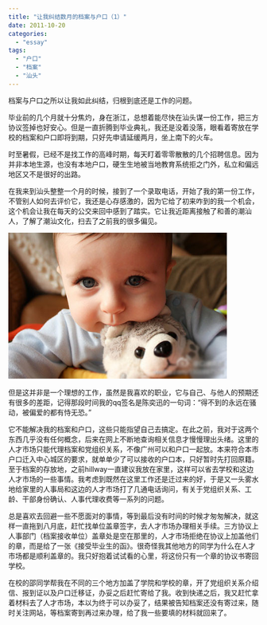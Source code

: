 ```yaml
---
title: "让我纠结数月的档案与户口（1）"
date: 2011-10-20
categories: 
  - "essay"
tags: 
  - "户口"
  - "档案"
  - "汕头"
---
```


档案与户口之所以让我如此纠结，归根到底还是工作的问题。

毕业前的几个月就十分焦灼，身在浙江，总想着能尽快在汕头谋一份工作，把三方协议签掉也好安心。但是一直折腾到毕业典礼，我还是没着没落，眼看着寄放在学校的档案和户口即将到期，只好先申请延缓两月，坐上南下的火车。

时至暑假，已经不是找工作的高峰时期，每天盯着零零散散的几个招聘信息。因为并非本地生源，也没有本地户口，硬生生地被当地教育系统拒之门外，私立和偏远地区又不是很好的出路。

在我来到汕头整整一个月的时候，接到了一个录取电话，开始了我的第一份工作，不管别人如何去评价它，我还是心存感激的，因为它给了初来咋到的我一个机会，这个机会让我在每天的公交来回中感到了踏实。它让我近距离接触了和善的潮汕人，了解了潮汕文化，扫去了之前我的很多偏见。

![714d3dd0jw1dlfkm0a13ij](images/6190386941_23b9bae150.jpg)

但是这并非是一个理想的工作，虽然是我喜欢的职业，它与自己、与他人的预期还有很多的差距，记得那段时间我的qq签名是陈奕迅的一句词：“得不到的永远在骚动，被偏爱的都有恃无恐。”

它不能解决我的档案和户口，这些只能指望自己去搞定。在此之前，我对于这两个东西几乎没有任何概念，后来在网上不断地查询相关信息才慢慢理出头绪。这里的人才市场只能代理档案和党组织关系，不像广州可以和户口一起放。本来符合本市户口迁入中心城区的要求，就单单少了可以接收的户口本，只好暂时先打回原籍。至于档案的存放地，之前hillway一直建议我放在家里，这样可以省去学校和这边人才市场的一些事情。我考虑到既然在这里工作还是迁过来的好，于是又一头雾水地给家里的人事局和这边的人才市场打了几通电话询问，有关于党组织关系、工龄、干部身份确认、人事代理收费等一系列的问题。

总是喜欢去回避一些不愿面对的事情，等到最后没有时间的时候才匆匆解决，就这样一直拖到八月底，赶忙找单位盖章签字，去人才市场办理相关手续。三方协议上人事部门（档案接收单位）盖章处是空在那里的，人才市场拒绝在协议上加盖他们的章，而是给了一张《接受毕业生的函》。很奇怪我其他地方的同学为什么在人才市场都是顺利盖章的。我只好抱着试试看的心里，将这份只有一个章的协议书寄回学校。

在校的邵同学帮我在不同的三个地方加盖了学院和学校的章，开了党组织关系介绍信、报到证以及户口迁移证，办妥之后赶忙寄给了我。收到快递之后，我又赶忙拿着材料去了人才市场，本以为终于可以办妥了，结果被告知档案还没有寄过来，随时关注网站，等档案寄到再过来办理，给了我一些要填的材料就回来了。
